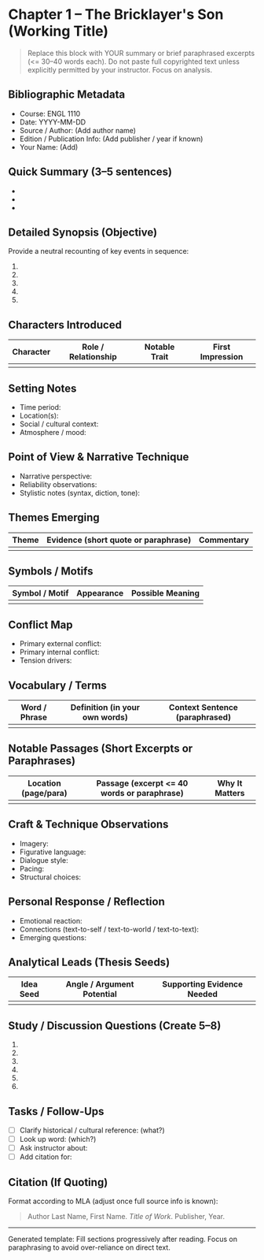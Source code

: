 # Chapter 1 – The Bricklayer's Son (Working Title)

> Replace this block with YOUR summary or brief paraphrased excerpts (<= 30–40 words each). Do not paste full copyrighted text unless explicitly permitted by your instructor. Focus on analysis.

## Bibliographic Metadata

- Course: ENGL 1110
- Date: YYYY-MM-DD
- Source / Author: (Add author name)
- Edition / Publication Info: (Add publisher / year if known)
- Your Name: (Add)

## Quick Summary (3–5 sentences)

-
-
-

## Detailed Synopsis (Objective)

Provide a neutral recounting of key events in sequence:

1.
2.
3.
4.
5.

## Characters Introduced

| Character | Role / Relationship | Notable Trait | First Impression |
|-----------|---------------------|---------------|------------------|
|           |                     |               |                  |

## Setting Notes

- Time period:
- Location(s):
- Social / cultural context:
- Atmosphere / mood:

## Point of View & Narrative Technique

- Narrative perspective:
- Reliability observations:
- Stylistic notes (syntax, diction, tone):

## Themes Emerging

| Theme | Evidence (short quote or paraphrase) | Commentary |
|-------|---------------------------------------|------------|
|       |                                       |            |

## Symbols / Motifs

| Symbol / Motif | Appearance | Possible Meaning |
|----------------|-----------|------------------|
|                |           |                  |

## Conflict Map

- Primary external conflict:
- Primary internal conflict:
- Tension drivers:

## Vocabulary / Terms

| Word / Phrase | Definition (in your own words) | Context Sentence (paraphrased) |
|---------------|--------------------------------|--------------------------------|
|               |                                |                                |

## Notable Passages (Short Excerpts or Paraphrases)

| Location (page/para) | Passage (excerpt <= 40 words or paraphrase) | Why It Matters |
|----------------------|---------------------------------------------|----------------|
|                      |                                             |                |

## Craft & Technique Observations

- Imagery:
- Figurative language:
- Dialogue style:
- Pacing:
- Structural choices:

## Personal Response / Reflection

- Emotional reaction:
- Connections (text-to-self / text-to-world / text-to-text):
- Emerging questions:

## Analytical Leads (Thesis Seeds)

| Idea Seed | Angle / Argument Potential | Supporting Evidence Needed |
|-----------|----------------------------|----------------------------|
|           |                            |                            |

## Study / Discussion Questions (Create 5–8)

1.
2.
3.
4.
5.
6.

## Tasks / Follow-Ups

- [ ] Clarify historical / cultural reference: (what?)
- [ ] Look up word: (which?)
- [ ] Ask instructor about:
- [ ] Add citation for:

## Citation (If Quoting)

Format according to MLA (adjust once full source info is known):

> Author Last Name, First Name. *Title of Work*. Publisher, Year.

---

Generated template: Fill sections progressively after reading. Focus on paraphrasing to avoid over-reliance on direct text.
